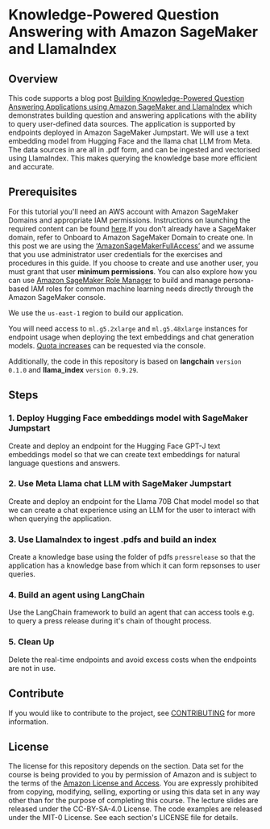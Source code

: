 # Knowledge-Powered Question Answering with Amazon SageMaker and LlamaIndex

## Overview
This code supports a blog post [Building Knowledge-Powered Question Answering Applications using Amazon SageMaker and LlamaIndex](link) which demonstrates building question and answering applications with the ability to query user-defined data sources. The application is supported by endpoints deployed in Amazon SageMaker Jumpstart. We will use a text embedding model from Hugging Face and the llama chat LLM from Meta. The data sources in are all in .pdf form, and can be ingested and vectorised using LlamaIndex. This makes querying the knowledge base more efficient and accurate. 

## Prerequisites
For this tutorial you'll need an AWS account with Amazon SageMaker Domains and appropriate IAM permissions. Instructions on launching the required content can be found [here](https://docs.aws.amazon.com/sagemaker/latest/dg/gs-set-up.html).If you don’t already have a SageMaker domain, refer to Onboard to Amazon SageMaker Domain to create one. In this post we are using the [‘AmazonSageMakerFullAccess’](https://docs.aws.amazon.com/aws-managed-policy/latest/reference/AmazonSageMakerFullAccess.html) and we assume that you use administrator user credentials for the exercises and procedures in this guide. If you choose to create and use another user, you must grant that user **minimum permissions**. You can also explore how you can use [Amazon SageMaker Role Manager](https://docs.aws.amazon.com/sagemaker/latest/dg/role-manager.html) to build and manage persona-based IAM roles for common machine learning needs directly through the Amazon SageMaker console. 




We use the `us-east-1` region to build our application.

You will need access to `ml.g5.2xlarge` and `ml.g5.48xlarge` instances for endpoint usage when deploying the text embeddings and chat generation models. [Quota increases](https://docs.aws.amazon.com/servicequotas/latest/userguide/request-quota-increase.html) can be requested via the console.

Additionally, the code in this repository is based on **langchain** `version 0.1.0` and **llama_index** `version 0.9.29`.

## Steps

### 1. Deploy Hugging Face embeddings model with SageMaker Jumpstart
Create and deploy an endpoint for the Hugging Face GPT-J text embeddings model so that we can create text embeddings for natural language questions and answers. 

### 2. Use Meta Llama chat LLM with SageMaker Jumpstart
Create and deploy an endpoint for the Llama 70B Chat model model so that we can create a chat experience using an LLM for the user to interact with when querying the application.

### 3. Use LlamaIndex to ingest .pdfs and build an index
Create a knowledge base using the folder of pdfs `pressrelease` so that the application has a knowledge base from which it can form repsonses to user queries.

### 4. Build an agent using LangChain
Use the LangChain framework to build an agent that can access tools e.g. to query a press release during it's chain of thought process.

### 5. Clean Up
Delete the real-time endpoints and avoid excess costs when the endpoints are not in use.

## Contribute
If you would like to contribute to the project, see [CONTRIBUTING]((https://github.com/pnipinto/llms-amazon-bedrock-sagemaker/blob/main/CONTRIBUTING.md#security-issue-notifications)) for more information.

## License
The license for this repository depends on the section.  Data set for the course is being provided to you by permission of Amazon and is subject to the terms of the [Amazon License and Access](https://www.amazon.com/gp/help/customer/display.html?nodeId=201909000). You are expressly prohibited from copying, modifying, selling, exporting or using this data set in any way other than for the purpose of completing this course. The lecture slides are released under the CC-BY-SA-4.0 License.  The code examples are released under the MIT-0 License. See each section's LICENSE file for details.
